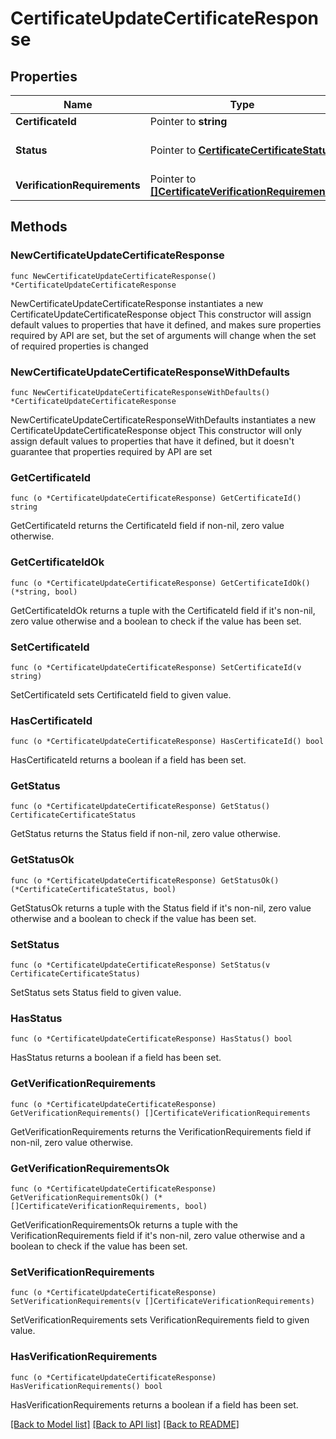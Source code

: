 # CertificateUpdateCertificateResponse

## Properties

Name | Type | Description | Notes
------------ | ------------- | ------------- | -------------
**CertificateId** | Pointer to **string** |  | [optional] 
**Status** | Pointer to [**CertificateCertificateStatus**](certificateCertificateStatus.md) |  | [optional] [default to "UNKNOWN"]
**VerificationRequirements** | Pointer to [**[]CertificateVerificationRequirements**](certificateVerificationRequirements.md) |  | [optional] 

## Methods

### NewCertificateUpdateCertificateResponse

`func NewCertificateUpdateCertificateResponse() *CertificateUpdateCertificateResponse`

NewCertificateUpdateCertificateResponse instantiates a new CertificateUpdateCertificateResponse object
This constructor will assign default values to properties that have it defined,
and makes sure properties required by API are set, but the set of arguments
will change when the set of required properties is changed

### NewCertificateUpdateCertificateResponseWithDefaults

`func NewCertificateUpdateCertificateResponseWithDefaults() *CertificateUpdateCertificateResponse`

NewCertificateUpdateCertificateResponseWithDefaults instantiates a new CertificateUpdateCertificateResponse object
This constructor will only assign default values to properties that have it defined,
but it doesn't guarantee that properties required by API are set

### GetCertificateId

`func (o *CertificateUpdateCertificateResponse) GetCertificateId() string`

GetCertificateId returns the CertificateId field if non-nil, zero value otherwise.

### GetCertificateIdOk

`func (o *CertificateUpdateCertificateResponse) GetCertificateIdOk() (*string, bool)`

GetCertificateIdOk returns a tuple with the CertificateId field if it's non-nil, zero value otherwise
and a boolean to check if the value has been set.

### SetCertificateId

`func (o *CertificateUpdateCertificateResponse) SetCertificateId(v string)`

SetCertificateId sets CertificateId field to given value.

### HasCertificateId

`func (o *CertificateUpdateCertificateResponse) HasCertificateId() bool`

HasCertificateId returns a boolean if a field has been set.

### GetStatus

`func (o *CertificateUpdateCertificateResponse) GetStatus() CertificateCertificateStatus`

GetStatus returns the Status field if non-nil, zero value otherwise.

### GetStatusOk

`func (o *CertificateUpdateCertificateResponse) GetStatusOk() (*CertificateCertificateStatus, bool)`

GetStatusOk returns a tuple with the Status field if it's non-nil, zero value otherwise
and a boolean to check if the value has been set.

### SetStatus

`func (o *CertificateUpdateCertificateResponse) SetStatus(v CertificateCertificateStatus)`

SetStatus sets Status field to given value.

### HasStatus

`func (o *CertificateUpdateCertificateResponse) HasStatus() bool`

HasStatus returns a boolean if a field has been set.

### GetVerificationRequirements

`func (o *CertificateUpdateCertificateResponse) GetVerificationRequirements() []CertificateVerificationRequirements`

GetVerificationRequirements returns the VerificationRequirements field if non-nil, zero value otherwise.

### GetVerificationRequirementsOk

`func (o *CertificateUpdateCertificateResponse) GetVerificationRequirementsOk() (*[]CertificateVerificationRequirements, bool)`

GetVerificationRequirementsOk returns a tuple with the VerificationRequirements field if it's non-nil, zero value otherwise
and a boolean to check if the value has been set.

### SetVerificationRequirements

`func (o *CertificateUpdateCertificateResponse) SetVerificationRequirements(v []CertificateVerificationRequirements)`

SetVerificationRequirements sets VerificationRequirements field to given value.

### HasVerificationRequirements

`func (o *CertificateUpdateCertificateResponse) HasVerificationRequirements() bool`

HasVerificationRequirements returns a boolean if a field has been set.


[[Back to Model list]](../README.md#documentation-for-models) [[Back to API list]](../README.md#documentation-for-api-endpoints) [[Back to README]](../README.md)


